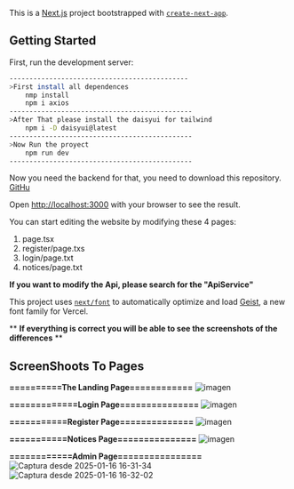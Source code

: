 This is a [Next.js](https://nextjs.org) project bootstrapped with [`create-next-app`](https://nextjs.org/docs/app/api-reference/cli/create-next-app).

## Getting Started

First, run the development server:

```bash
---------------------------------------------
>First install all dependences
    nmp install
    npm i axios
----------------------------------------------
>After That please install the daisyui for tailwind
    npm i -D daisyui@latest
----------------------------------------------
>Now Run the proyect
    npm run dev
----------------------------------------------
```
Now you need the backend for that, you need to download this repository.
[GitHu](https://github.com/JoseMi317/Backend-for-news-page)

Open [http://localhost:3000](http://localhost:3000) with your browser to see the result.

You can start editing the website by modifying these 4 pages:
1. page.tsx
2. register/page.txs
3. login/page.txt
4. notices/page.txt
   
**If you want to modify the Api, please search for the "ApiService"**


This project uses [`next/font`](https://nextjs.org/docs/app/building-your-application/optimizing/fonts) to automatically optimize and load [Geist](https://vercel.com/font), a new font family for Vercel.


** **If everything is correct you will be able to see the screenshots of the differences** **
## ScreenShoots To Pages

**==========The Landing Page============**
![imagen](https://github.com/user-attachments/assets/e2480171-d8d3-4dd9-b91c-8b0196d8b156)

**=============Login Page===============**
![imagen](https://github.com/user-attachments/assets/7e55b30e-794a-4a2f-b489-37ccfde008db)

**===========Register Page==============**
![imagen](https://github.com/user-attachments/assets/b46a0812-5d43-4cf0-a59a-2d054279f421)

**===========Notices Page===============**
![imagen](https://github.com/user-attachments/assets/4f7f6740-3331-45ea-8471-3e1b5d92b965)

**============Admin Page================**
![Captura desde 2025-01-16 16-31-34](https://github.com/user-attachments/assets/c954267b-fbbb-40e3-9120-7a5374ca3801)
![Captura desde 2025-01-16 16-32-02](https://github.com/user-attachments/assets/f2d9cdbc-de8f-4dab-933e-1dc958bfb386)

